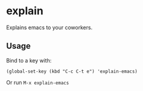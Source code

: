 # explain
Explains emacs to your coworkers.

## Usage
Bind to a key with:

`(global-set-key (kbd "C-c C-t e") 'explain-emacs)`

Or run `M-x explain-emacs`
